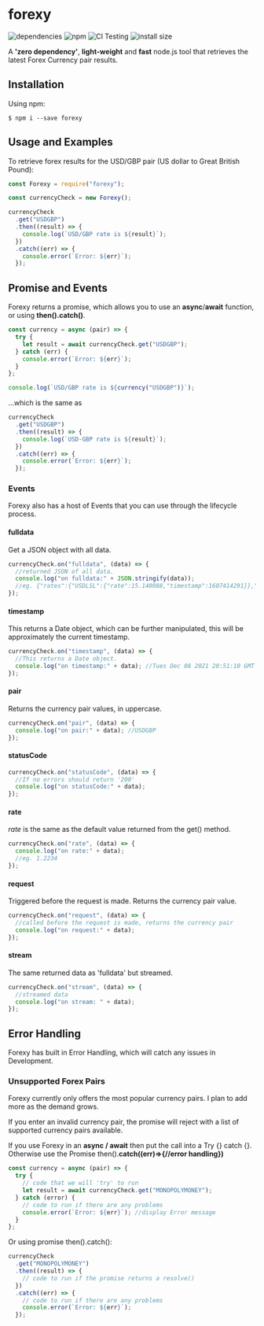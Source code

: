 # forexy

![dependencies](https://img.shields.io/badge/Dependencies-0-blue)
![npm](https://img.shields.io/npm/v/forexy)
![CI Testing](https://github.com/frankc60/forexy/workflows/NodejsCI/badge.svg)
![install size](https://badgen.net/packagephobia/install/forexy)

A **'zero dependency'**, **light-weight** and **fast** node.js tool that retrieves the latest Forex Currency pair results.

## Installation

Using npm:

```shell
$ npm i --save forexy
```

## Usage and Examples

To retrieve forex results for the USD/GBP pair (US dollar to Great British Pound):

```javascript
const Forexy = require("forexy");

const currencyCheck = new Forexy();

currencyCheck
  .get("USDGBP")
  .then((result) => {
    console.log(`USD/GBP rate is ${result}`);
  })
  .catch((err) => {
    console.error(`Error: ${err}`);
  });
```

## Promise and Events

Forexy returns a promise, which allows you to use an **async**/**await** function, or using **then().catch()**.

```javascript
const currency = async (pair) => {
  try {
    let result = await currencyCheck.get("USDGBP");
  } catch (err) {
    console.error(`Error: ${err}`);
  }
};

console.log(`USD/GBP rate is ${currency("USDGBP")}`);
```

...which is the same as

```javascript
currencyCheck
  .get("USDGBP")
  .then((result) => {
    console.log(`USD-GBP rate is ${result}`);
  })
  .catch((err) => {
    console.error(`Error: ${err}`);
  });
```

### Events

Forexy also has a host of Events that you can use through the lifecycle process.

#### fulldata

Get a JSON object with all data.

```javascript
currencyCheck.on("fulldata", (data) => {
  //returned JSON of all data.
  console.log("on fulldata:" + JSON.stringify(data));
  //eg. {"rates":{"USDLSL":{"rate":15.140088,"timestamp":1607414291}},"code":200}
});
```

#### timestamp

This returns a Date object, which can be further manipulated, this will be approximately the current timestamp.

```javascript
currencyCheck.on("timestamp", (data) => {
  //This returns a Date object.
  console.log("on timestamp:" + data); //Tues Dec 08 2021 20:51:10 GMT
});
```

#### pair

Returns the currency pair values, in uppercase.

```javascript
currencyCheck.on("pair", (data) => {
  console.log("on pair:" + data); //USDGBP
});
```

#### statusCode

```javascript
currencyCheck.on("statusCode", (data) => {
  //If no errors should return '200'
  console.log("on statusCode:" + data);
});
```

#### rate

_rate_ is the same as the default value returned from the get() method.

```javascript
currencyCheck.on("rate", (data) => {
  console.log("on rate:" + data);
  //eg. 1.2234
});
```

#### request

Triggered before the request is made. Returns the currency pair value.

```javascript
currencyCheck.on("request", (data) => {
  //called before the request is made, returns the currency pair
  console.log("on request:" + data);
});
```

#### stream

The same returned data as 'fulldata' but streamed.

```javascript
currencyCheck.on("stream", (data) => {
  //streamed data
  console.log("on stream: " + data);
});
```

## Error Handling

Forexy has built in Error Handling, which will catch any issues in Development.

### Unsupported Forex Pairs

Forexy currently only offers the most popular currency pairs. I plan to add more as the demand grows.

If you enter an invalid currency pair, the promise will reject with a list of supported currency pairs available.

If you use Forexy in an **async / await** then put the call into a Try {} catch {}. Otherwise use the Promise then().**catch((err)=>{//error handling})**

```javascript
const currency = async (pair) => {
  try {
    // code that we will 'try' to run
    let result = await currencyCheck.get("MONOPOLYMONEY");
  } catch (error) {
    // code to run if there are any problems
    console.error(`Error: ${err}`); //display Error message
  }
};
```

Or using promise then().catch():

```javascript
currencyCheck
  .get("MONOPOLYMONEY")
  .then((result) => {
    // code to run if the promise returns a resolve()
  })
  .catch((err) => {
    // code to run if there are any problems
    console.error(`Error: ${err}`);
  });
```
